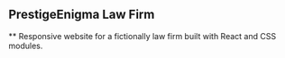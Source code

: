 ## PrestigeEnigma Law Firm

** Responsive website for a fictionally law firm built with React and CSS modules.